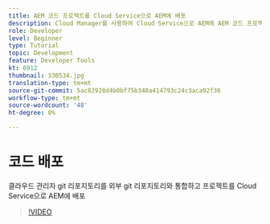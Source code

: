 ```yaml
---
title: AEM 코드 프로젝트를 Cloud Service으로 AEM에 배포
description: Cloud Manager를 사용하여 Cloud Service으로 AEM에 AEM 코드 프로젝트를 배포해 보십시오.
role: Developer
level: Beginner
type: Tutorial
topic: Development
feature: Developer Tools
kt: 6912
thumbnail: 330534.jpg
translation-type: tm+mt
source-git-commit: 5ac82928d4b0bf75b348a414793c24c3aca92f36
workflow-type: tm+mt
source-wordcount: '48'
ht-degree: 0%

---
```



# 코드 배포

클라우드 관리자 git 리포지토리를 외부 git 리포지토리와 통합하고 프로젝트를 Cloud Service으로 AEM에 배포

>[!VIDEO](https://video.tv.adobe.com/v/330534/?quality=12&learn=on)